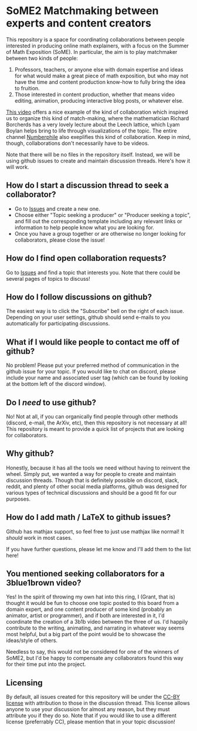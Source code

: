 # SoME2 Matchmaking between experts and content creators

This repository is a space for coordinating collaborations between people interested in producing online math explainers, with a focus on the Summer of Math Exposition (SoME).
In particular, the aim is to play matchmaker between two kinds of people:

1. Professors, teachers, or anyone else with domain expertise and ideas for what would make a great piece of math exposition, but who may not have the time and content production know-how to fully bring the idea to fruition.
2. Those interested in content production, whether that means video editing, animation, producing interactive blog posts, or whatever else.

[This video](https://youtu.be/ycpmMnO3-Uk) offers a nice example of the kind of collaboration which inspired us to organize this kind of match-making, where the mathematician Richard Borcherds has a very lovely lecture about the Leech lattice, which Lyam Boylan helps bring to life through visualizations of the topic.
The entire channel [Numberphile](https://www.youtube.com/c/numberphile) also exeplifies this kind of collaboration.
Keep in mind, though, collaborations don't necessarily have to be videos.

Note that there will be no files in the repository itself.
Instead, we will be using github issues to create and maintain discussion threads.
Here's how it will work.

## How do I start a discussion thread to seek a collaborator?

- Go to [Issues](https://github.com/leios/SoME_Topics/issues) and create a new one.
- Choose either "Topic seeking a producer" or "Producer seeking a topic", and fill out the corresponding template including any relevant links or information to help people know what you are looking for.
- Once you have a group together or are otherwise no longer looking for collaborators, please close the issue!

## How do I find open collaboration requests?

Go to [Issues](https://github.com/leios/SoME_Topics/issues) and find a topic that interests you.
Note that there could be several pages of topics to discuss!

## How do I follow discussions on github?

The easiest way is to click the "Subscribe" bell on the right of each issue.
Depending on your user settings, github should send e-mails to you automatically for participating discussions.

## What if I would like people to contact me off of github?

No problem!
Please put your preferred method of communication in the github issue for your topic.
If you would like to chat on discord, please include your name and associated user tag (which can be found by looking at the bottom left of the discord window).

## Do I *need* to use github?

No! Not at all, if you can organically find people through other methods (discord, e-mail, the ArXiv, etc), then this repository is not necessary at all!
This repository is meant to provide a quick list of projects that are looking for collaborators.

## Why github?

Honestly, because it has all the tools we need without having to reinvent the wheel.
Simply put, we wanted a way for people to create and maintain discussion threads.
Though that is definitely possible on discord, slack, reddit, and plenty of other social media platforms, github was designed for various types of technical discussions and should be a good fit for our purposes.

## How do I add math / LaTeX to github issues?

Github has mathjax support, so feel free to just use mathjax like normal!
It *should* work in most cases.

If you have further questions, please let me know and I'll add them to the list here!

## You mentioned seeking collaborators for a 3blue1brown video?

Yes! In the spirit of throwing my own hat into this ring, I (Grant, that is) thought it would be fun to choose one topic posted to this board from a domain expert, and one content producer of some kind (probably an animator, artist or programmer), and if both are interested in it, I'd coordinate the creation of a 3b1b video between the three of us. I'd happily contribute to the writing, animating, and narrating in whatever way seems most helpful, but a big part of the point would be to showcase the ideas/style of others.

Needless to say, this would not be considered for one of the winners of SoME2, but I'd be happy to compensate any collaborators found this way for their time put into the project.

## Licensing

By default, all issues created for this repository will be under the [CC-BY license](https://creativecommons.org/licenses/by/2.0/) with attribution to those in the discussion thread.
This license allows anyone to use your discussion for almost any reason, but they must attribute you if they do so.
Note that if you would like to use a different license (preferrably CC), please mention that in your topic discussion!
